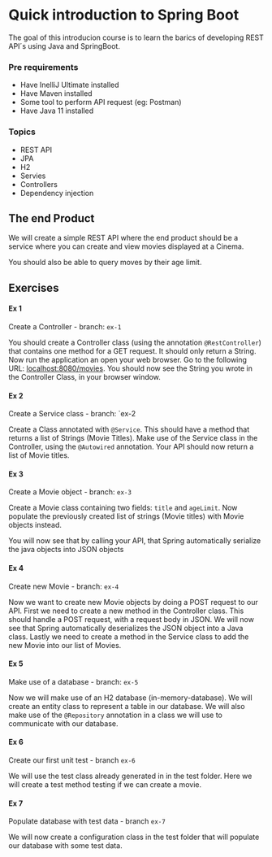 # Quick introduction to Spring Boot

The goal of this introducion course is to learn the barics of developing REST API´s using Java and SpringBoot.

### Pre requirements
- Have InelliJ Ultimate installed
- Have Maven installed
- Some tool to perform API request (eg: Postman)
- Have Java 11 installed

### Topics
- REST API
- JPA
- H2
- Servies
- Controllers
- Dependency injection


## The end Product
We will create a simple REST API where the end product should be a service where you can create and view movies displayed at a Cinema.

You should also be able to query moves by their age limit.


## Exercises

#### Ex 1
Create a Controller - branch: `ex-1`

You should create a Controller class (using the annotation `@RestController`) that contains one method for a GET request. It should only return a String.\
Now run the application an open your web browser. Go to the following URL: [localhost:8080/movies](http://localhost:8080/movies). You should now see the String you wrote in the Controller Class, in your browser window.


#### Ex 2
Create a Service class - branch: `ex-2

Create a Class annotated with `@Service`. This should have a method that returns a list of Strings (Movie Titles). 
Make use of the Service class in the Controller, using the `@Autowired` annotation. 
Your API should now return a list of Movie titles.

#### Ex 3
Create a Movie object - branch: `ex-3`

Create a Movie class containing two fields: `title` and `ageLimit`. 
Now populate the previously created list of strings (Movie titles) with Movie objects instead.

You will now see that by calling your API, that Spring automatically serialize the java objects into JSON objects


#### Ex 4
Create new Movie - branch: `ex-4`

Now we want to create new Movie objects by doing a POST request to our API. 
First we need to create a new method in the Controller class. This should handle a POST request, with a request body in JSON.
We will now see that Spring automatically deserializes the JSON object into a Java class.
Lastly we need to create a method in the Service class to add the new Movie into our list of Movies.

#### Ex 5
Make use of a database - branch: `ex-5`

Now we will make use of an H2 database (in-memory-database). We will create an entity class to represent a table in our database.
We will also make use of the `@Repository` annotation in a class we will use to communicate with our database.

#### Ex 6
Create our first unit test - branch `ex-6`

We will use the test class already generated in in the test folder. 
Here we will create a test method testing if we can create a movie.

#### Ex 7
Populate database with test data - branch `ex-7`

We will now create a configuration class in the test folder that will populate our database with some test data.
